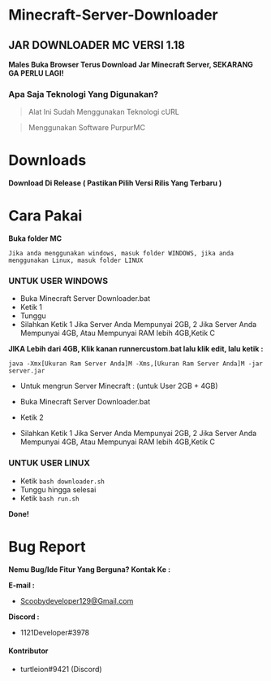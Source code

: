 # Minecraft-Server-Downloader

## JAR DOWNLOADER MC VERSI 1.18

**Males Buka Browser Terus Download Jar Minecraft Server, SEKARANG GA PERLU LAGI!**

### Apa Saja Teknologi Yang Digunakan?
> Alat Ini Sudah Menggunakan Teknologi cURL

> Menggunakan Software PurpurMC

# Downloads

**Download Di Release ( Pastikan Pilih Versi Rilis Yang Terbaru )**

# Cara Pakai

**Buka folder MC**

`Jika anda menggunakan windows, masuk folder WINDOWS, jika anda menggunakan Linux, masuk folder LINUX`

### UNTUK USER WINDOWS

- Buka Minecraft Server Downloader.bat
- Ketik 1
- Tunggu
- Silahkan Ketik 1 Jika Server Anda Mempunyai 2GB, 2 Jika Server Anda Mempunyai 4GB, Atau Mempunyai RAM lebih 4GB,Ketik C

**JIKA Lebih dari 4GB, Klik kanan runnercustom.bat lalu klik edit, lalu ketik :**

`java -Xmx[Ukuran Ram Server Anda]M -Xms,[Ukuran Ram Server Anda]M -jar server.jar`

- Untuk mengrun Server Minecraft : (untuk User 2GB + 4GB)

- Buka Minecraft Server Downloader.bat

 
- Ketik 2
- Silahkan Ketik 1 Jika Server Anda Mempunyai 2GB, 2 Jika Server Anda Mempunyai 4GB, Atau Mempunyai RAM lebih 4GB,Ketik C
  
### UNTUK USER LINUX

- Ketik `bash downloader.sh`
- Tunggu hingga selesai
- Ketik `bash run.sh`

**Done!**

# Bug Report

**Nemu Bug/Ide Fitur Yang Berguna? Kontak Ke :**

**E-mail :**

- Scoobydeveloper129@Gmail.com

**Discord :**

- 1121Developer#3978

#### Kontributor
- turtleion#9421 (Discord)


